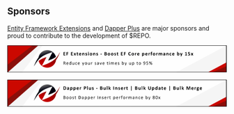 
## Sponsors

[Entity Framework Extensions](https://entityframework-extensions.net/?utm_source=khellang&utm_medium=$REPO) and [Dapper Plus](https://dapper-plus.net/?utm_source=khellang&utm_medium=$REPO) are major sponsors and proud to contribute to the development of $REPO.

[![Entity Framework Extensions](https://raw.githubusercontent.com/khellang/khellang/refs/heads/master/.github/entity-framework-extensions-sponsor.png)](https://entityframework-extensions.net/bulk-insert?utm_source=khellang&utm_medium=$REPO)

[![Dapper Plus](https://raw.githubusercontent.com/khellang/khellang/refs/heads/master/.github/dapper-plus-sponsor.png)](https://dapper-plus.net/bulk-insert?utm_source=khellang&utm_medium=$REPO)
